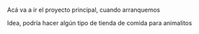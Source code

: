 Acá va a ir el proyecto principal, cuando arranquemos

Idea, podría hacer algún tipo de tienda de comida para animalitos